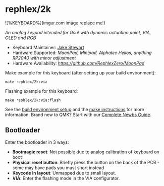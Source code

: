 # rephlex/2k

![%KEYBOARD%](imgur.com image replace me!)

*An analog keypad intended for Osu! with dynamic actuation point, VIA, OLED and RGB*

* Keyboard Maintainer: [Jake Stewart](https://github.com/RephlexZero)
* Hardware Supported: *MoonPad, Minipad, Alphatec Helios, anything RP2040 with minor adjustment*
* Hardware Availability: *https://github.com/RephlexZero/MoonPad*

Make example for this keyboard (after setting up your build environment):

    make rephlex/2k:via

Flashing example for this keyboard:

    make rephlex/2k:via:flash

See the [build environment setup](https://docs.qmk.fm/#/getting_started_build_tools) and
the [make instructions](https://docs.qmk.fm/#/getting_started_make_guide) for more information. Brand new to QMK? Start
with our [Complete Newbs Guide](https://docs.qmk.fm/#/newbs).

## Bootloader

Enter the bootloader in 3 ways:

* **Bootmagic reset**: Not possible due to analog calibration of keyboard on boot
* **Physical reset button**: Briefly press the button on the back of the PCB - some may have pads you must short instead
* **Keycode in layout**: Unmapped due to small layout.
* **VIA**: Enter the flashing mode in the VIA configurator.